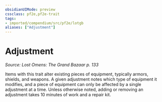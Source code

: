 ```yaml
---
obsidianUIMode: preview
cssclass: pf2e,pf2e-trait
tags:
- imported/compendium/src/pf2e/lotgb
aliases: ["Adjustment"]
---
```

# Adjustment  
*Source: Lost Omens: The Grand Bazaar p. 133*  

Items with this trait alter existing pieces of equipment, typically armors, shields, and weapons. A given adjustment notes which type of equipment it modifies, and a piece of equipment can only be affected by a single adjustment at a time. Unless otherwise noted, adding or removing an adjustment takes 10 minutes of work and a repair kit.